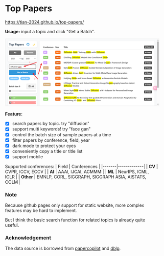 # Top Papers


https://tian-2024.github.io/top-papers/

**Usage:** input a topic and click "Get a Batch".

![image](image.png)


**Feature:**
- [x] search papers by topic. try "diffusion"
- [x] support multi keywords! try "face gan"
- [x] control the batch size of sample papers at a time
- [x] filter papers by conference, field, year
- [x] dark mode to protect your eyes
- [x] conveniently copy a title or title list
- [x] support mobile

Supported conferences:
| Field | Conferences |
|-------|-------------|
| **CV** | CVPR, ICCV, ECCV |
| **AI** | AAAI, IJCAI, ACMMM |
| **ML** | NeurIPS, ICML, ICLR |
| **Other** | EMNLP, CORL, SIGGRAPH, SIGGRAPH ASIA, AISTATS, COLM |

### Note

Because github pages only support for static website, more complex features may be hard to implement.

But I think the basic search function for related topics is already quite useful.

### Acknowledgement

The data source is borrowed from [papercopilot](https://github.com/papercopilot/paperlists) and [dblp](https://dblp.org/).



